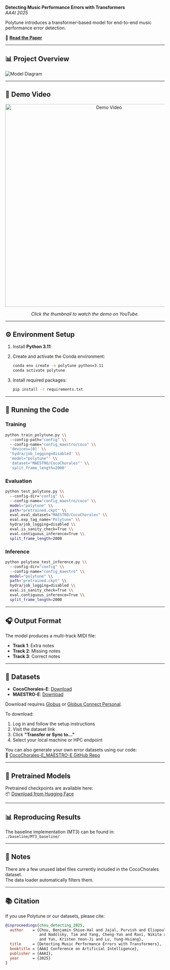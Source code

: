 **Detecting Music Performance Errors with Transformers**  
*AAAI 2025*

Polytune introduces a transformer-based model for end-to-end music performance error detection.

📄 **[Read the Paper](https://arxiv.org/pdf/2501.02030)**

---

## 📊 Project Overview

![Model Diagram](poster_AAAI.png)

---

## 🎥 Demo Video

<p align="center">
  <a href="https://youtu.be/y91Qts1TWBY">
    <img src="https://img.youtube.com/vi/y91Qts1TWBY/0.jpg" alt="Demo Video" width="640"/>
  </a>
</p>

<p align="center">
  <em>Click the thumbnail to watch the demo on YouTube.</em>
</p>

---

## ⚙️ Environment Setup

1. Install **Python 3.11**
2. Create and activate the Conda environment:

   ```bash
   conda env create -n polytune python=3.11
   conda activate polytune
   ```

3. Install required packages:

   ```bash
   pip install -r requirements.txt
   ```

---

## 🚀 Running the Code

### Training

```bash
python train_polytune.py \\
  --config-path="config" \\
  --config-name="config_maestro/coco" \\
  'devices=[0]' \\
  'hydra/job_logging=disabled' \\
  'model="polytune"' \\
  'dataset="MAESTRO/CocoChorales"' \\
  'split_frame_length=2000'
```

### Evaluation

```bash
python test_polytune.py \\
  --config-dir="config" \\
  --config-name="config_maestro/coco" \\
  model="polytune" \\
  path="pretrained.ckpt" \\
  eval.eval_dataset="MAESTRO/CocoChorales" \\
  eval.exp_tag_name="Polytune" \\
  hydra/job_logging=disabled \\
  eval.is_sanity_check=True \\
  eval.contiguous_inference=True \\
  split_frame_length=2000
```

### Inference

```bash
python polytune_test_inference.py \\
  --config-dir="config" \\
  --config-name="config_maestro" \\
  model="polytune" \\
  path="pretrained.ckpt" \\
  hydra/job_logging=disabled \\
  eval.is_sanity_check=True \\
  eval.contiguous_inference=True \\
  split_frame_length=2000
```

---

## 🎧 Output Format

The model produces a multi-track MIDI file:
- **Track 1**: Extra notes
- **Track 2**: Missing notes
- **Track 3**: Correct notes

---

## 🎼 Datasets

- **CocoChorales-E**: [Download](https://app.globus.org/file-manager?origin_id=55272af5-6d96-4381-a3ea-8d7197e57b33&origin_path=%2F)
- **MAESTRO-E**: [Download](https://app.globus.org/file-manager?origin_id=63862b12-9f93-4f7c-ad7b-5a14ab5d1af2&origin_path=%2F)

Download requires [Globus](https://www.globus.org) or [Globus Connect Personal](https://www.globus.org/globus-connect-personal).

To download:
1. Log in and follow the setup instructions  
2. Visit the dataset link  
3. Click **"Transfer or Sync to..."**  
4. Select your local machine or HPC endpoint

You can also generate your own error datasets using our code:  
🔗 [CocoChorales-E_MAESTRO-E GitHub Repo](https://github.com/ben2002chou/CocoChorales-E_MAESTRO-E)

---

## 🧠 Pretrained Models

Pretrained checkpoints are available here:  
📦 [Download from Hugging Face](https://huggingface.co/ben2002chou/Polytune/tree/main)

---

## 📊 Reproducing Results

The baseline implementation (MT3) can be found in:  
`./baseline/MT3_baseline/`

---

## 📌 Notes

There are a few unused label files currently included in the CocoChorales dataset.  
The data loader automatically filters them.

---

## 📚 Citation

If you use Polytune or our datasets, please cite:

```bibtex
@inproceedings{chou_detecting_2025,
  author    = {Chou, Benjamin Shiue-Hal and Jajal, Purvish and Eliopoulos, Nicholas John 
               and Nadolsky, Tim and Yang, Cheng-Yun and Ravi, Nikita and Davis, James C. 
               and Yun, Kristen Yeon-Ji and Lu, Yung-Hsiang},
  title     = {Detecting Music Performance Errors with Transformers},
  booktitle = {AAAI Conference on Artificial Intelligence},
  publisher = {AAAI},
  year      = {2025}
}
```
